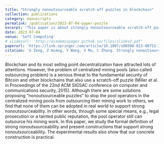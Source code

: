 ```yaml
---
title: "Strongly nonoutsourceable scratch-off puzzles in blockchain"
collection: publications
category: manuscripts
permalink: /publication/2023-07-04-paper-puzzle
excerpt: 'This paper is about strongly nonoutsourceable scratch-off puzzles in blockchain.'
date: 2023-07-04
venue: 'Soft Computing'
# slidesurl: 'http://academicpages.github.io/files/slides2.pdf'
paperurl: 'https://link.springer.com/article/10.1007/s00500-023-08753-1'
citation: 'G Zeng, Z Huang, Y Wang, X Mu, C Zhang. Strongly nonoutsourceable scratch-off puzzles in blockchain. Soft Computing 27 (17), 11941-11960 (2023).'
---
```


Blockchain and its most selling point decentralization have attracted lots of attentions. However, the problem of centralized mining pools (also called outsourcing problem) is a serious threat to the fundamental security of Bitcoin and other blockchains that also use a scratch-off puzzle (Miller et al. in Proceedings of the 22nd ACM SIGSAC conference on computer and communications security, 2015). Although there are some solutions proposing “nonoutsourceable puzzles” to stop the pool operators in the centralized mining pools from outsourcing their mining work to others, we find that none of them can be adopted in real world to support strong nonoutsourceability. In other words, through some special means, e.g., legal prosecution or a tainted public reputation, the pool operator still can outsource his mining work. In this paper, we study the formal definition of strong nonoutsourceability and present constructions that support strong nonoutsourceability. The experimental results also show that our concrete construction is practical.